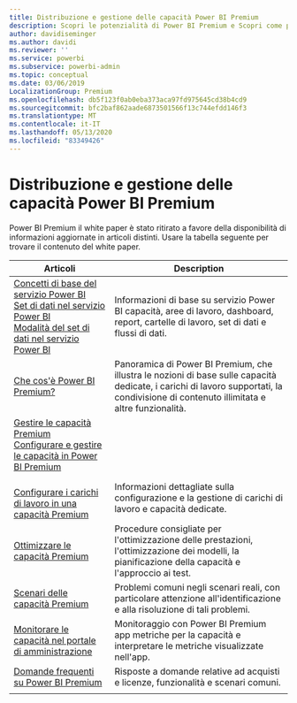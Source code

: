 ```yaml
---
title: Distribuzione e gestione delle capacità Power BI Premium
description: Scopri le potenzialità di Power BI Premium e Scopri come progettare, distribuire, monitorare e risolvere i problemi relativi alle soluzioni scalabili.
author: davidiseminger
ms.author: davidi
ms.reviewer: ''
ms.service: powerbi
ms.subservice: powerbi-admin
ms.topic: conceptual
ms.date: 03/06/2019
LocalizationGroup: Premium
ms.openlocfilehash: db5f123f0ab0eba373aca97fd975645cd38b4cd9
ms.sourcegitcommit: bfc2baf862aade6873501566f13c744efdd146f3
ms.translationtype: MT
ms.contentlocale: it-IT
ms.lasthandoff: 05/13/2020
ms.locfileid: "83349426"
---
```

# <a name="deploying-and-managing-power-bi-premium-capacities"></a>Distribuzione e gestione delle capacità Power BI Premium

Power BI Premium il white paper è stato ritirato a favore della disponibilità di informazioni aggiornate in articoli distinti. Usare la tabella seguente per trovare il contenuto del white paper. 

| Articoli | Description |
|-----|----|
| [Concetti di base del servizio Power BI](../fundamentals/service-basic-concepts.md)</br>[Set di dati nel servizio Power BI](../connect-data/service-datasets-understand.md)</br>[Modalità del set di dati nel servizio Power BI](../connect-data/service-dataset-modes-understand.md) | Informazioni di base su servizio Power BI capacità, aree di lavoro, dashboard, report, cartelle di lavoro, set di dati e flussi di dati. |
| [Che cos'è Power BI Premium?](../admin/service-premium-what-is.md) | Panoramica di Power BI Premium, che illustra le nozioni di base sulle capacità dedicate, i carichi di lavoro supportati, la condivisione di contenuto illimitata e altre funzionalità.  |
| [Gestire le capacità Premium](../admin/service-premium-capacity-manage.md)</br>[Configurare e gestire le capacità in Power BI Premium](../admin/service-admin-premium-manage.md)
</br>[Configurare i carichi di lavoro in una capacità Premium](../admin/service-admin-premium-workloads.md) | Informazioni dettagliate sulla configurazione e la gestione di carichi di lavoro e capacità dedicate. |
| [Ottimizzare le capacità Premium](../admin/service-premium-capacity-optimize.md) | Procedure consigliate per l'ottimizzazione delle prestazioni, l'ottimizzazione dei modelli, la pianificazione della capacità e l'approccio ai test. |
| [Scenari delle capacità Premium](../admin/service-premium-capacity-scenarios.md) | Problemi comuni negli scenari reali, con particolare attenzione all'identificazione e alla risoluzione di tali problemi. |
| [Monitorare le capacità nel portale di amministrazione](../admin/service-admin-premium-monitor-portal.md) | Monitoraggio con Power BI Premium app metriche per la capacità e interpretare le metriche visualizzate nell'app. |
| [Domande frequenti su Power BI Premium](../admin/service-premium-faq.md) | Risposte a domande relative ad acquisti e licenze, funzionalità e scenari comuni. |
| | |
